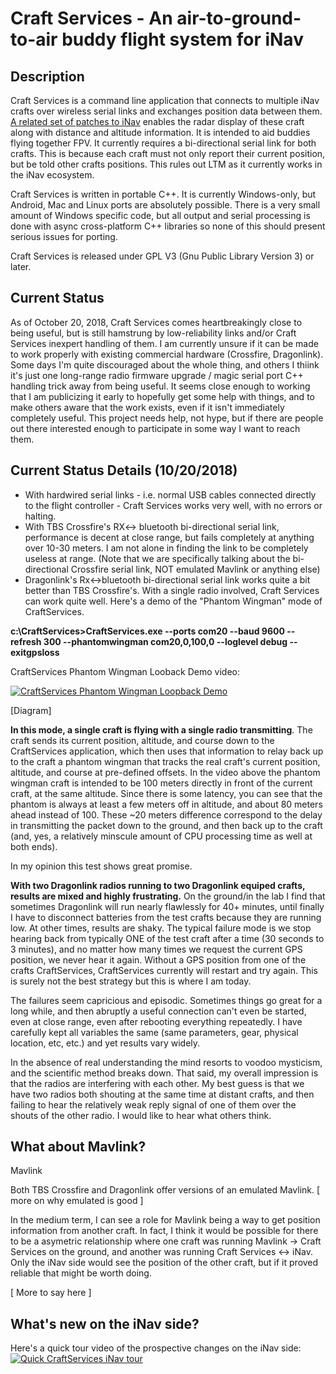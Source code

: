 # Craft Services - An air-to-ground-to-air buddy flight system for iNav

## Description

Craft Services is a command line application that connects to multiple iNav crafts over wireless serial links and exchanges position data between them. [A related set of patches to iNav](https://github.com/StewLG/inav/tree/CraftServicesHandRebase) enables the radar display of these craft along with distance and altitude information. It is intended to aid buddies flying together FPV. It currently requires a bi-directional serial link for both crafts. This is because each craft must not only report their current position, but be told other crafts positions. This rules out LTM as it currently works in the iNav ecosystem.

Craft Services is written in portable C++. It is currently Windows-only, but Android, Mac and Linux ports are absolutely possible. There is a very small amount of Windows specific code, but all output and serial processing is done with async cross-platform C++ libraries so none of this should present serious issues for porting.

Craft Services is released under GPL V3 (Gnu Public Library Version 3) or later.

## Current Status

As of October 20, 2018, Craft Services comes heartbreakingly close to being useful, but is still hamstrung by low-reliability links and/or Craft Services inexpert handling of them. I am currently unsure if it can be made to work properly with existing commercial hardware (Crossfire, Dragonlink). Some days I'm quite discouraged about the whole thing, and others I thiink it's just one long-range radio firmware upgrade / magic serial port C++ handling trick away from being useful. It seems close enough to working that I am publicizing it early to hopefully get some help with things, and to make others aware that the work exists, even if it isn't immediately completely useful. This project needs help, not hype, but if there are people out there interested enough to participate in some way I want to reach them.

## Current Status Details (10/20/2018)

* With hardwired serial links - i.e. normal USB cables connected directly to the flight controller - Craft Services works very well, with no errors or halting.
* With TBS Crossfire's RX<-> bluetooth bi-directional serial link, performance is decent at close range, but fails completely at anything over 10-30 meters. I am not alone in finding the link to be completely useless at range. (Note that we are specifically talking about the bi-directional Crossfire serial link, NOT emulated Mavlink or anything else)
* Dragonlink's Rx<->bluetooth bi-directional serial link works quite a bit better than TBS Crossfire's. With a single radio involved, Craft Services can work quite well. Here's a demo of the "Phantom Wingman" mode of CraftServices. 

**c:\CraftServices>CraftServices.exe --ports com20 --baud 9600 --refresh 300 --phantomwingman com20,0,100,0 --loglevel debug --exitgpsloss**

CraftServices Phantom Wingman Looback Demo video:

[![CraftServices Phantom Wingman Loopback Demo](https://i.vimeocdn.com/video/733595452_640.jpg)](https://vimeo.com/296230738/47e155a2db)


[Diagram]

**In this mode, a single craft is flying with a single radio transmitting**. The craft sends its current position, altitude, and course down to the CraftServices application, which then uses that information to relay back up to the craft a phantom wingman that tracks the real craft's current position, altitude, and course at pre-defined offsets. In the video above the phantom wingman craft is intended to be 100 meters directly in front of the current craft, at the same altitude. Since there is some latency, you can see that the phantom is always at least a few meters off in altitude, and about 80 meters ahead instead of 100. These ~20 meters difference correspond to the delay in transmitting the packet down to the ground, and then back up to the craft (and, yes, a relatively minscule amount of CPU processing time as well at both ends).

In my opinion this test shows great promise.

**With two Dragonlink radios running to two Dragonlink equiped crafts, results are mixed and highly frustrating.** On the ground/in the lab I find that sometimes Dragonlink will run nearly flawlessly for 40+ minutes, until finally I have to disconnect batteries from the test crafts because they are running low. At other times, results are shaky. The typical failure mode is we stop hearing back from typically ONE of the test craft after a time (30 seconds to 3 minutes), and no matter how many times we request the current GPS position, we never hear it again. Without a GPS position from one of the crafts CraftServices, CraftServices currently will restart and try again. This is surely not the best strategy but this is where I am today.

The failures seem capricious and episodic. Sometimes things go great for a long while, and then abruptly a useful connection can't even be started, even at close range, even after rebooting everything repeatedly. I have carefully kept all variables the same (same parameters, gear, physical location, etc, etc.) and yet results vary widely.

In the absence of real understanding the mind resorts to voodoo mysticism, and the scientific method breaks down. That said, my overall impression is that the radios are interfering with each other. My best guess is that we have two radios both shouting at the same time at distant crafts, and then failing to hear the relatively weak reply signal of one of them over the shouts of the other radio. I would like to hear what others think.

## What about Mavlink? 

Mavlink 

Both TBS Crossfire and Dragonlink offer versions of an emulated Mavlink. [ more on why emulated is good ]

In the medium term, I can see a role for Mavlink being a way to get position information from another craft. In fact, I think it would be possible for there to be a asymetric relationship where one craft was running Mavlink -> Craft Services on the ground, and another was running Craft Services <-> iNav. Only the iNav side would see the position of the other craft, but if it proved reliable that might be worth doing.

[ More to say here ]

## What's new on the iNav side?

Here's a quick tour video of the prospective changes on the iNav side:
[![Quick CraftServices iNav tour](https://i.vimeocdn.com/video/733613502_640.jpg)](https://vimeo.com/296244911/4e7a55570f)

